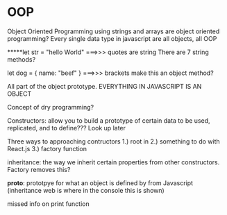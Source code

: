# OOP
Object Oriented Programming
using strings and arrays are object oriented programming?
Every single data type in javascript are all objects, all OOP

*****let str = "hello World" ===>>> quotes are string
There are 7 string methods?


let dog = {
    name: "beef"
} ===>>> brackets make this an object method?

All part of the object prototype. EVERYTHING IN JAVASCRIPT IS AN OBJECT

Concept of dry programming?

Constructors: allow you to build a prototype of certain data to be used, replicated, and to define??? Look up later

Three ways to approaching contructors
1.) root in 
2.) something to do with React.js
3.) factory function

inheritance: the way we inherit certain properties from other constructors. Factory removes this?

__proto__: prototpye for what an object is defined by from Javascript (inheritance web is where in the console this is shown)

missed info on print function

